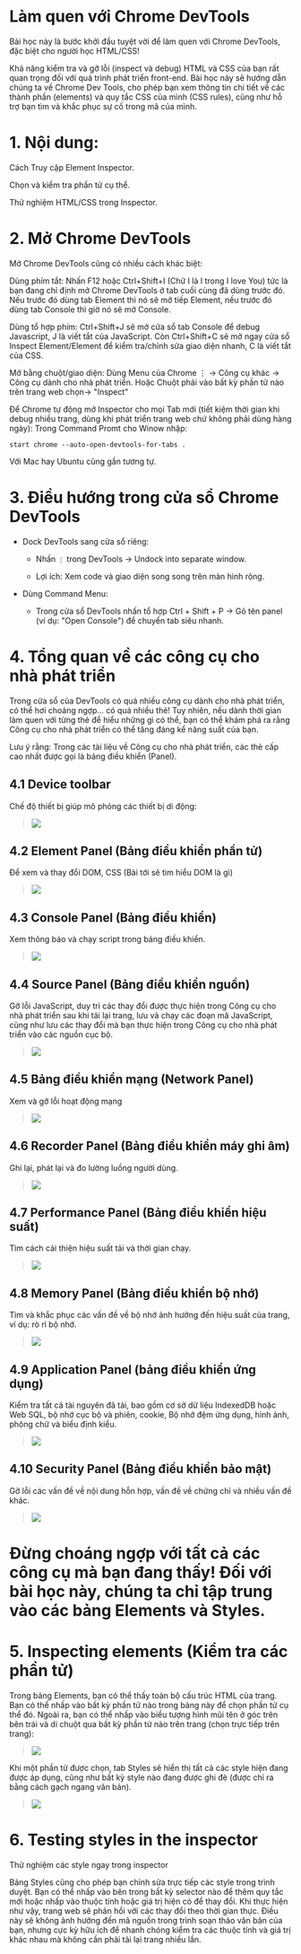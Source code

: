 # Làm quen với Chrome DevTools 

Bài học này là bước khởi đầu tuyệt vời để làm quen với Chrome DevTools, đặc biệt cho người học HTML/CSS!

Khả năng kiểm tra và gỡ lỗi (inspect và debug) HTML và CSS của bạn rất quan trọng đối với quá trình phát triển front-end. Bài học này sẽ hướng dẫn chúng ta về Chrome Dev Tools, cho phép bạn xem thông tin chi tiết về các thành phần (elements) và quy tắc CSS của mình (CSS rules), cũng như hỗ trợ bạn tìm và khắc phục sự cố trong mã của mình.

# 1. Nội dung:
Cách Truy cập Element Inspector.

Chọn và kiểm tra phần tử cụ thể.

Thử nghiệm HTML/CSS trong Inspector.

# 2. Mở Chrome DevTools
Mở Chrome DevTools cũng có nhiều cách khác biệt:

Dùng phím tắt: Nhấn F12 hoặc Ctrl+Shift+I (Chữ I là I trong I love You) tức là bạn đang chỉ định mở Chrome DevTools ở tab cuối cùng đã dùng trước đó. Nếu trước đó dùng tab Element thì nó sẽ mở tiếp Element, nếu trước đó dùng tab Console thì giờ nó sẽ mở Console.

Dùng tổ hợp phím: Ctrl+Shift+J sẽ mở cửa sổ tab Console để debug Javascript, J là viết tắt của JavaScript. Còn Ctrl+Shift+C sẽ mở ngay cửa sổ Inspect Element/Element để kiểm tra/chỉnh sửa giao diện nhanh, C là viết tắt của CSS.

Mở bằng chuột/giao diện: Dùng Menu của Chrome ⋮ → Công cụ khác → Công cụ dành cho nhà phát triển. Hoặc Chuột phải vào bất kỳ phần tử nào trên trang web chọn→ "Inspect"

Để Chrome tự động mở Inspector cho mọi Tab mới (tiết kiệm thời gian khi debug nhiều trang, dùng khi phát triển trang web chứ không phải dùng hàng ngày): Trong Command Promt cho Winow nhập: 
```
start chrome --auto-open-devtools-for-tabs . 
```
Với Mac hay Ubuntu cũng gần tương tự.

# 3. Điều hướng trong cửa sổ Chrome DevTools
- Dock DevTools sang cửa sổ riêng:

    - Nhấn `⋮` trong DevTools → Undock into separate window.

    - Lợi ích: Xem code và giao diện song song trên màn hình rộng.

- Dùng Command Menu:

    - Trong cửa sổ DevTools nhấn tổ hợp Ctrl + Shift + P → Gõ tên panel (ví dụ: "Open Console") để chuyển tab siêu nhanh.

# 4. Tổng quan về các công cụ cho nhà phát triển
Trong cửa sổ của DevTools có quá nhiều công cụ dành cho nhà phát triển, có thể hơi choáng ngợp... có quá nhiều thẻ! Tuy nhiên, nếu dành thời gian làm quen với từng thẻ để hiểu những gì có thể, bạn có thể khám phá ra rằng Công cụ cho nhà phát triển có thể tăng đáng kể năng suất của bạn.

Lưu ý rằng: Trong các tài liệu về Công cụ cho nhà phát triển, các thẻ cấp cao nhất được gọi là bảng điều khiển (Panel).

## 4.1 Device toolbar
Chế độ thiết bị giúp mô phỏng các thiết bị di động:
>![](./images/41devicetools.webp)

## 4.2 Element Panel (Bảng điều khiển phần tử)
Để xem và thay đổi DOM, CSS (Bài tới sẽ tìm hiểu DOM là gì)
>![](./images/42elementpanel.webp)

## 4.3 Console Panel (Bảng điều khiển)
Xem thông báo và chạy script trong bảng điều khiển.
>![](./images/43controlpanel.webp)

## 4.4 Source Panel (Bảng điều khiển nguồn)
Gỡ lỗi JavaScript, duy trì các thay đổi được thực hiện trong Công cụ cho nhà phát triển sau khi tải lại trang, lưu và chạy các đoạn mã JavaScript, cũng như lưu các thay đổi mà bạn thực hiện trong Công cụ cho nhà phát triển vào các nguồn cục bộ.

>![](./images/sourcepanel.webp)

## 4.5 Bảng điều khiển mạng (Network Panel)
Xem và gỡ lỗi hoạt động mạng

>![](./images/45networkpanel.webp)

## 4.6 Recorder Panel (Bảng điều khiển máy ghi âm)
Ghi lại, phát lại và đo lường luồng người dùng.

>![](./images/46recordepanel.webp)

## 4.7 Performance Panel (Bảng điều khiển hiệu suất)
Tìm cách cải thiện hiệu suất tải và thời gian chạy.

>![](./images/47performancepanel.webp)  

## 4.8 Memory Panel (Bảng điều khiển bộ nhớ)
Tìm và khắc phục các vấn đề về bộ nhớ ảnh hưởng đến hiệu suất của trang, ví dụ: rò rỉ bộ nhớ.

>![](./images/48memorypanel.webp)

## 4.9 Application Panel (bảng điều khiển ứng dụng)
Kiểm tra tất cả tài nguyên đã tải, bao gồm cơ sở dữ liệu IndexedDB hoặc Web SQL, bộ nhớ cục bộ và phiên, cookie, Bộ nhớ đệm ứng dụng, hình ảnh, phông chữ và biểu định kiểu. 

>![](./images/49applicationpanel.webp)

## 4.10 Security Panel (Bảng điều khiển bảo mật)
Gỡ lỗi các vấn đề về nội dung hỗn hợp, vấn đề về chứng chỉ và nhiều vấn đề khác.  

>![](./images/410sercutirypanel.webp)

# Đừng choáng ngợp với tất cả các công cụ mà bạn đang thấy! Đối với bài học này, chúng ta chỉ tập trung vào các bảng Elements và Styles.

# 5. Inspecting elements (Kiểm tra các phần tử)
Trong bảng Elements, bạn có thể thấy toàn bộ cấu trúc HTML của trang. Bạn có thể nhấp vào bất kỳ phần tử nào trong bảng này để chọn phần tử cụ thể đó. Ngoài ra, bạn có thể nhấp vào biểu tượng hình mũi tên ở góc trên bên trái và di chuột qua bất kỳ phần tử nào trên trang (chọn trực tiếp trên trang):

>![](./images/51.webp)

Khi một phần tử được chọn, tab Styles sẽ hiển thị tất cả các style hiện đang được áp dụng, cũng như bất kỳ style nào đang được ghi đè (được chỉ ra bằng cách gạch ngang văn bản).

>![](./images/52.webp)


# 6. Testing styles in the inspector  
Thử nghiệm các style ngay trong inspector   

Bảng Styles cũng cho phép bạn chỉnh sửa trực tiếp các style trong trình duyệt. Bạn có thể nhấp vào bên trong bất kỳ selector nào để thêm quy tắc mới hoặc nhấp vào thuộc tính hoặc giá trị hiện có để thay đổi. Khi thực hiện như vậy, trang web sẽ phản hồi với các thay đổi theo thời gian thực. Điều này sẽ không ảnh hưởng đến mã nguồn trong trình soạn thảo văn bản của bạn, nhưng cực kỳ hữu ích để nhanh chóng kiểm tra các thuộc tính và giá trị khác nhau mà không cần phải tải lại trang nhiều lần.
